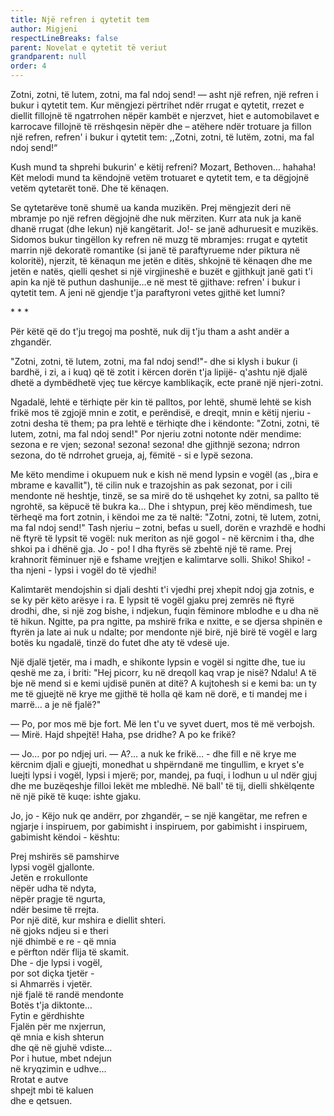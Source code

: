 ```yaml
---
title: Një refren i qytetit tem
author: Migjeni
respectLineBreaks: false
parent: Novelat e qytetit të veriut
grandparent: null
order: 4
---
```



Zotni, zotni, të lutem, zotni, ma fal ndoj send!
— asht një refren, një refren i bukur i qytetit tem.
Kur mëngjezi përtrihet ndër rrugat e qytetit, rrezet e diellit
fillojnë të ngatrrohen nëpër kambët e njerzvet, hiet e
automobilavet e karrocave fillojnë të rrëshqesin nëpër
dhe – atëhere ndër trotuare ja fillon një refren, refren'
i bukur i qytetit tem: ,,Zotni, zotni, të lutëm, zotni,
ma fal ndoj send!“

Kush mund ta shprehi bukurin' e këtij refreni? Mozart,
Bethoven… hahaha! Kët melodi mund ta këndojnë vetëm
trotuaret e qytetit tem, e ta dëgjojnë vetëm qytetarët
tonë. Dhe të kënaqen.

Se qytetarëve tonë shumë ua kanda muzikën. Prej mëngjezit
deri në mbramje po një refren dëgjojnë dhe nuk mërziten.
Kurr ata nuk ja kanë dhanë rrugat (dhe lekun) një kangëtarit.
Jo!- se janë adhuruesit e muzikës. Sidomos bukur tingëllon
ky refren në muzg të mbramjes: rrugat e qytetit marrin
një dekoratë romantike (si janë të paraftyrueme nder
piktura në koloritë), njerzit, të kënaqun me jetën e ditës,
shkojnë të kënaqen dhe me jetën e natës, qielli qeshet si
një virgjineshë e buzët e gjithkujt janë gati t'i apin
ka një të puthun dashunije…e në mest të gjithave: refren'
i bukur i qytetit tem. A jeni në gjendje t'ja paraftyroni
vetes gjithë ket lumni?

\* \* \*

Për këtë që do t'ju tregoj ma poshtë, nuk dij t'ju tham a
asht andër a zhgandër.


"Zotni, zotni, të lutem, zotni, ma fal ndoj send!"- dhe si
klysh i bukur (i bardhë, i zi, a i kuq) që të zotit i kërcen
dorën t'ja lipijë- q'ashtu një djalë dhetë a dymbëdhetë
vjeç tue kërcye kamblikaçik, ecte pranë një njeri-zotni.

Ngadalë, lehtë e tërhiqte për kin të palltos, por lehtë,
shumë lehtë se kish frikë mos të zgjojë mnin e zotit, e
perëndisë, e dreqit, mnin e këtij njeriu - zotni desha të
them; pa pra lehtë e tërhiqte dhe i këndonte:
"Zotni, zotni, të lutem, zotni, ma fal ndoj send!"
Por njeriu zotni notonte ndër mendime: sezona e re vjen;
sezona! sezona! sezona! dhe gjithnjë sezona; ndrron sezona,
do të ndrrohet grueja, aj, fëmitë - si e lypë sezona.

Me këto mendime i okupuem nuk e kish në mend lypsin e
vogël (as ,,bira e mbrame e kavallit"), të cilin nuk
e trazojshin as pak sezonat, por i cili mendonte në
heshtje, tinzë, se sa mirë do të ushqehet ky zotni,
sa pallto të ngrohtë, sa këpucë të bukra ka…
Dhe i shtypun, prej këo mëndimesh, tue tërheqë ma fort zotnin,
i këndoi me za të naltë: "Zotni, zotni, të lutem, zotni,
ma fal ndoj send!" Tash njeriu – zotni, befas u suell,
dorën e vrazhdë e hodhi në ftyrë të lypsit të vogël: nuk
meriton as një gogol - në kërcnim i tha, dhe shkoi pa i dhënë
gja. Jo - po! I dha ftyrës së zbehtë një të rame. Prej krahnorit
fëminuer një e fshame vrejtjen e kalimtarve solli.
Shiko! Shiko! - tha njeni - lypsi i vogël do të vjedhi!

Kalimtarët mendojshin si djali deshti t'i vjedhi prej xhepit
ndoj gja zotnis, e se ky për këto arësye i ra. E lypsit të
vogël gjaku prej zemrës në ftyrë drodhi, dhe, si një zog bishe,
i ndjekun, fuqin fëminore mblodhe e u dha në të hikun.
Ngitte, pa pra ngitte, pa mshirë frika e nxitte, e se djersa
shpinën e ftyrën ja late ai nuk u ndalte; por mendonte një
birë, një birë të vogël e larg botës ku ngadalë, tinzë do
futet dhe aty të vdesë uje.

Një djalë tjetër, ma i madh, e shikonte lypsin e vogël si
ngitte dhe, tue iu qeshë me za, i briti: "Hej picorr, ku
në dreqoll kaq vrap je nisë? Ndalu!
A të bje në mend si e kemi ujdisë punën at ditë? A kujtohesh
si e kemi ba: un ty me të gjuejtë në krye me gjithë të holla
që kam në dorë, e ti mandej me i marrë… a je në fjalë?"

— Po, por mos më bje fort. Më len t'u ve syvet duert, mos të më verbojsh.
— Mirë. Hajd shpejtë! Haha, pse dridhe? A po ke frikë?

— Jo… por po ndjej uri.
— A?… a nuk ke frikë… - dhe fill e në krye me kërcnim djali e
gjuejti, monedhat u shpërndanë me tingullim, e kryet s'e
luejti lypsi i vogël, lypsi i mjerë; por, mandej, pa fuqi,
i lodhun u ul ndër gjuj dhe me buzëqeshje filloi lekët me
mbledhë. Në ball' të tij, dielli shkëlqente në një pikë
të kuqe: ishte gjaku.

Jo, jo - Këjo nuk qe andërr, por zhgandër, – se një kangëtar,
me refren e ngjarje i inspiruem, por gabimisht i inspiruem,
por gabimisht i inspiruem, gabimisht këndoi - kështu:


Prej mshirës së pamshirve <br>
lypsi vogël gjallonte.<br>
Jetën e rrokullonte<br>
nëpër udha të ndyta,<br>
nëpër pragje të ngurta,<br>
ndër besime të rrejta.<br>
Por një ditë, kur mshira e diellit shteri.<br>
në gjoks ndjeu si e theri<br>
një dhimbë e re - që mnia<br>
e përfton ndër flija të skamit.<br>
Dhe - dje lypsi i vogël,<br>
por sot diçka tjetër -<br>
si Ahmarrës i vjetër.<br>
një fjalë të randë mendonte<br>
Botës t'ja diktonte…<br>
Fytin e gërdhishte<br>
Fjalën për me nxjerrun,<br>
që mnia e kish shterun<br>
dhe që në gjuhë vdiste…<br>
Por i hutue, mbet ndejun<br>
në kryqzimin e udhve…<br>
Rrotat e autve<br>
shpejt mbi të kaluen<br>
dhe e qetsuen.<br>
